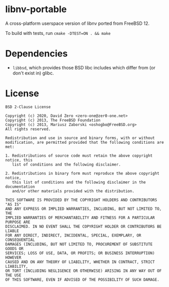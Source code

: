 # libnv-portable

A cross-platform userspace version of libnv ported from FreeBSD 12.

To build with tests, run `cmake -DTEST=ON . && make` 

# Dependencies

- `libbsd`, which provides those BSD libc includes which differ from (or don't
  exist in) glibc.

# License
```
BSD 2-Clause License

Copyright (c) 2020, David Zero <zero-one@zer0-one.net>
Copyright (c) 2013, The FreeBSD Foundation
Copyright (c) 2013, Mariusz Zaborski <oshogbo@FreeBSD.org>
All rights reserved.

Redistribution and use in source and binary forms, with or without
modification, are permitted provided that the following conditions are met:

1. Redistributions of source code must retain the above copyright notice, this
   list of conditions and the following disclaimer.

2. Redistributions in binary form must reproduce the above copyright notice,
   this list of conditions and the following disclaimer in the documentation
   and/or other materials provided with the distribution.

THIS SOFTWARE IS PROVIDED BY THE COPYRIGHT HOLDERS AND CONTRIBUTORS "AS IS"
AND ANY EXPRESS OR IMPLIED WARRANTIES, INCLUDING, BUT NOT LIMITED TO, THE
IMPLIED WARRANTIES OF MERCHANTABILITY AND FITNESS FOR A PARTICULAR PURPOSE ARE
DISCLAIMED. IN NO EVENT SHALL THE COPYRIGHT HOLDER OR CONTRIBUTORS BE LIABLE
FOR ANY DIRECT, INDIRECT, INCIDENTAL, SPECIAL, EXEMPLARY, OR CONSEQUENTIAL
DAMAGES (INCLUDING, BUT NOT LIMITED TO, PROCUREMENT OF SUBSTITUTE GOODS OR
SERVICES; LOSS OF USE, DATA, OR PROFITS; OR BUSINESS INTERRUPTION) HOWEVER
CAUSED AND ON ANY THEORY OF LIABILITY, WHETHER IN CONTRACT, STRICT LIABILITY,
OR TORT (INCLUDING NEGLIGENCE OR OTHERWISE) ARISING IN ANY WAY OUT OF THE USE
OF THIS SOFTWARE, EVEN IF ADVISED OF THE POSSIBILITY OF SUCH DAMAGE.
```
